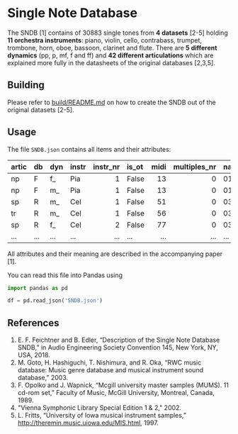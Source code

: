 # Single Note Database

The SNDB [1] contains of 30883 single tones from **4 datasets** [2-5] holding **11 orchestra instruments**: piano, violin, cello, contrabass, trumpet, trombone, horn, oboe, bassoon, clarinet and flute. There are **5 different dynamics** (pp, p, mf, f and ff) and **42 different articulations** which are explained more fully in the datasheets of the original databases [2,3,5].

## Building

Please refer to [build/README.md](build/README.md) on how to create the SNDB out of the original datasets [2-5].

## Usage

The file `SNDB.json` contains all items and their attributes:

| artic   | db   | dyn   | instr   |   instr_nr | is_ot   |   midi |   multiples_nr | name                   | string   |
|:--------|:-----|:------|:--------|-----------:|:--------|-------:|---------------:|:-----------------------|:---------|
| np      | F    | f_    | Pia     |          1 | False   |     13 |              0 | 01Pia1F013f_np___0.wav | _        |
| np      | F    | m_    | Pia     |          1 | False   |     13 |              0 | 01Pia1F013m_np___0.wav | _        |
| sp      | R    | m_    | Cel     |          1 | False   |     51 |              0 | 03Cel1R051m_sp___0.wav | _        |
| tr      | R    | m_    | Cel     |          1 | False   |     56 |              0 | 03Cel1R056m_tr___0.wav | _        |
| sp      | R    | f_    | Cel     |          2 | False   |     77 |              0 | 03Cel2R077f_sp___0.wav | _        |
| ...     | ...  | ...   | ...     |        ... | ...     |    ... |            ... | ...                    | ...      |

All attributes and their meaning are described in the accompanying paper [1].

You can read this file into Pandas using

```python
import pandas as pd

df = pd.read_json('SNDB.json')
```

## References

 1. E. F. Feichtner and B. Edler, “Description of the Single Note Database SNDB,” in Audio Engineering Society Convention 145, New York, NY, USA, 2018.
 1. M. Goto, H. Hashiguchi, T. Nishimura, and R. Oka, “RWC music database: Music genre database and musical instrument sound database,” 2003.
 1. F. Opolko and J. Wapnick, “Mcgill university master samples (MUMS). 11 cd-rom set,” Faculty of Music, McGill University, Montreal, Canada, 1989.
 1. "Vienna Symphonic Library Special Edition 1 & 2," 2002.
 1. L. Fritts, “University of Iowa musical instrument samples,” http://theremin.music.uiowa.edu/MIS.html, 1997.
